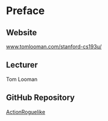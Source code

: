 ﻿# Preface
## Website
www.tomlooman.com/stanford-cs193u/

## Lecturer

Tom Looman

## GitHub Repository
[ActionRoguelike](https://github.com/tomlooman/ActionRoguelike)